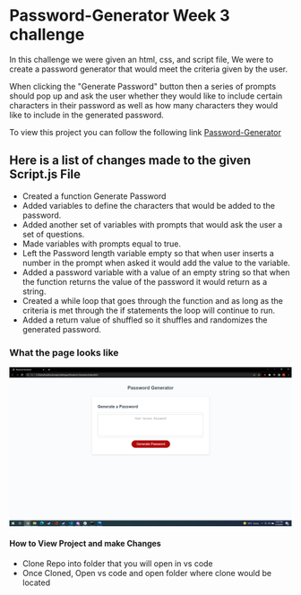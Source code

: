# Password-Generator Week 3 challenge

In this challenge we were given an html, css, and script file, We were to create a password generator that would meet the criteria given by the user.

When clicking the "Generate Password" button then a series of prompts should pop up and ask the user whether they would like to include certain characters in their password as well as how many characters they would like to include in the generated password.

To view this project you can follow the following link [Password-Generator](https://cordovaivan.github.io/Password-Generator/)

## Here is a list of changes made to the given Script.js File

* Created a function Generate Password
* Added variables to define the characters that would be added to the password.
* Added another set of variables with prompts that would ask the user a set of questions.
* Made variables with prompts equal to true.
* Left the Password length variable empty so that when user inserts a number in the prompt when asked it would add the value to the variable.
* Added a password variable with a value of an empty string so that when the function returns the value of the password it would return as a string.
* Created a while loop that goes through the function and as long as the criteria is met through the if statements the loop will continue to run.
* Added a return value of shuffled so it shuffles and randomizes the generated password.

### What the page looks like 
![Deployed webpage](https://github.com/cordovaivan/Password-Generator/blob/main/Screenshot%20(11).png)

#### How to View Project and make Changes
* Clone Repo into folder that you will open in vs code
* Once Cloned, Open vs code and open folder where clone would be located